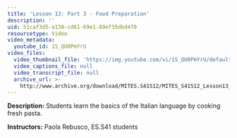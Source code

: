 ```yaml
---
title: 'Lesson 13: Part 3 - Food Preparation'
description: ''
uid: 51caf3d5-a138-cd61-69e1-89ef35dbd4f0
resourcetype: Video
video_metadata:
  youtube_id: 1S_QU0PmYrU
video_files:
  video_thumbnail_file: 'https://img.youtube.com/vi/1S_QU0PmYrU/default.jpg'
  video_captions_file: null
  video_transcript_file: null
  archive_url: >-
    http://www.archive.org/download/MITES.S41S12/MITES_S41S12_Lesson13_Part3_300k.mp4
---
```


**Description:** Students learn the basics of the Italian language by cooking fresh pasta.

**Instructors:** Paola Rebusco, ES.S41 students